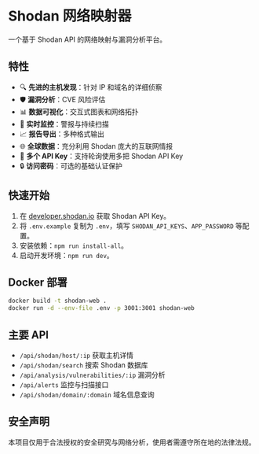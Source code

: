 # Shodan 网络映射器

一个基于 Shodan API 的网络映射与漏洞分析平台。

## 特性

- 🔍 **先进的主机发现**：针对 IP 和域名的详细侦察
- 🛡️ **漏洞分析**：CVE 风险评估
- 📊 **数据可视化**：交互式图表和网络拓扑
- 🔔 **实时监控**：警报与持续扫描
- 📈 **报告导出**：多种格式输出
- 🌐 **全球数据**：充分利用 Shodan 庞大的互联网情报
- 🔑 **多个 API Key**：支持轮询使用多把 Shodan API Key
- 🔒 **访问密码**：可选的基础认证保护

## 快速开始

1. 在 [developer.shodan.io](https://developer.shodan.io) 获取 Shodan API Key。
2. 将 `.env.example` 复制为 `.env`，填写 `SHODAN_API_KEYS`、`APP_PASSWORD` 等配置。
3. 安装依赖：`npm run install-all`。
4. 启动开发环境：`npm run dev`。

## Docker 部署

```bash
docker build -t shodan-web .
docker run -d --env-file .env -p 3001:3001 shodan-web
```

## 主要 API

- `/api/shodan/host/:ip` 获取主机详情
- `/api/shodan/search` 搜索 Shodan 数据库
- `/api/analysis/vulnerabilities/:ip` 漏洞分析
- `/api/alerts` 监控与扫描接口
- `/api/shodan/domain/:domain` 域名信息查询

## 安全声明

本项目仅用于合法授权的安全研究与网络分析，使用者需遵守所在地的法律法规。
